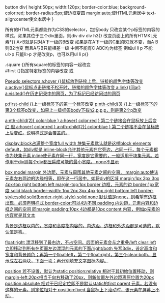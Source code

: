 button
div{
	height:50px;
	width:120px;
	border-color:blue;
	background-color:red;
	border-radius:5px;使边框变圆
	margin:auto;使HTML元素居中
	text-align:center使文本居中
}

所有的HTML元素都能作为CSS的selector，包括body
只改变某个p标签的内容的样式，如果其位于三个div里面，则div div div h3{}
改变页面上的所有HTMKL元素*{}
A>B就是只对A下一级的B改变 如果是在A下一级的C里的B2就不变，而A B则B2也变 而且A与B只能相差一级 中间不能有C ABC均为标签
例如ul li p 不能ul>p 只能li>p 才是改变p，也可以用ul li p{}

<div class="square"></div> .square {}所有square的标签的内容一起改变
<div id="first"></div> #first {}指定特定标签的内容改变
<img src="" class="fancy"/>或<a href="http://" id="two不能用数字2">


Pseudo selectors
a:hover {}鼠标放到链接上后，链接的颜色字体等改变
a:active{}鼠标点击链接不松开时，链接的颜色字体等改变
a:link{}同a{}
a:visited{}在历史记录中的网页，为了标记已经访问过的网页

p:first-child {}上一级标签下的第一个标签改变
p:nth-child(3) {}上一级标签下的第3个标签p改变，如果上一级标签body下有h2,p,p,p，则是第2个p改变

a:nth-child(2){
    color:blue
}
a:hover{
    color:red
}
第二个链接会在鼠标放上后变红
但
a:hover{
    color:red
}
a:nth-child(2){
    color:blue
}
第二个链接不会在鼠标放上后变红。说明样式是会覆盖的。


display:block占满整个宽度full width 块集元素默认就是这样block elements default，如div就是
inline-block允许其他元素在它旁边，占同一行，每个元素都作为块集元素
inline使元素在同一行，宽度是它需要的，一般适用于块集元素。若作用于div则每个div都压扁成可能的最小宽度。
none不显示


box model
margin 外边距，元素与周围其他元素之间的空间，
	margin:auto使该元素左右两边的边缘相等，即在这一行居中，如将div的区域
	margin:1px 2px 3px 4px;top right bottom left
	margin-top:1px
border 边框，元素的边
	border:1px宽度 solid black
	border-width: 1px 2px 3px 4px;top right bottom left
	border-style:solid solid(border-right-style) solid none 默认值是none，则希望有边框出现，必须声明样式
	border-color:可以4边不同
padding 内边距，元素内容和边框之间的空间
	同margin
	padding:10px 4边都是10px
content 内容，例如p元素的内容就是其文本

背景是边框以内的，宽度和高度指内容的，内边距、边框和外边距都是可选的，默认值是零。

float:right 漂浮移到了最右边，不占空间。后面的元素会与之重叠/left
clear:left 立即移动到所有在页面左边漂浮的元素的下面/right/both
先写3div，设定高度和宽度和背景颜色；再第一个float:left，第二个float:right，第三个clear:both，显示成左右两块，下面一块；再分别填充文字图标内容。

position 若不设置，默认为static
position:relative 相对于其初始位置移动，则margin-left:20px相当于向右移动了20px，则新位置左外边距离原位置为20px
position:absolute 相对于已经定位即不是默认static的first parent 元素，若没有这样的元素，则定位相对于<html>
position:fixed 当鼠标上下滚动时，该元素在屏幕上不动。

